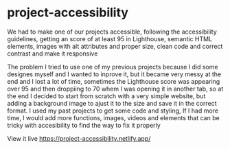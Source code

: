 # project-accessibility

We had to make one of our projects accessible, following the accessibility guidelines, getting an score of at least 95 in Lighthouse, semantic HTML elements, images with alt attributes and proper size, clean code and correct contrast and make it responsive

The problem
I tried to use one of my previous projects because I did some designes myself and I wanted to inprove it, but it became very messy at the end and I lost a lot of time, sometimes the Lighthouse score was appearing over 95 and then droppiing to 70 whem I was opening it in another tab, so at the end I decided to start from scratch with a very simple website, but adding a background image to ajust it to the size and save it in the correct format. 
I used my past projects to get some code and styling, If I had more time, I would add more functions, images, videos and elements that can be tricky with accesibility to find the way to fix it properly 


View it live
https://project-accessibility.netlify.app/